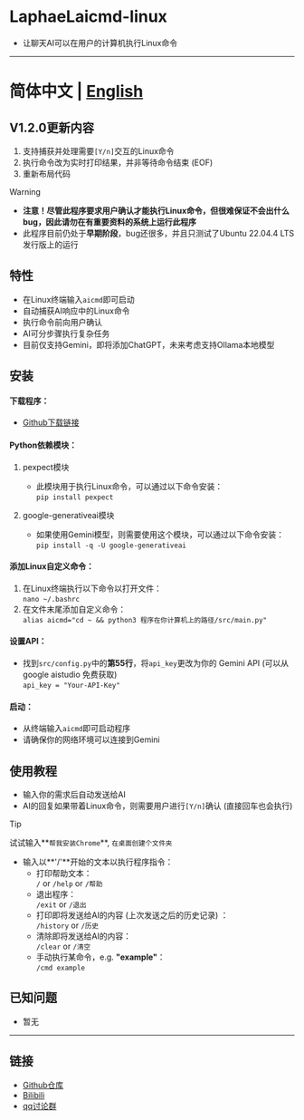 # LaphaeLaicmd-linux

- 让聊天AI可以在用户的计算机执行Linux命令

---

# 简体中文 | [English](https://github.com/LaphaeL12304/LaphaeLaicmd-linux/blob/main/README.md)

## V1.2.0更新内容

1. 支持捕获并处理需要`[Y/n]`交互的Linux命令
2. 执行命令改为实时打印结果，并非等待命令结束 (EOF)
3. 重新布局代码

> [!WARNING]
>
> - **注意！尽管此程序要求用户确认才能执行Linux命令，但很难保证不会出什么bug，因此请勿在有重要资料的系统上运行此程序**
> - 此程序目前仍处于**早期阶段**，bug还很多，并且只测试了Ubuntu 22.04.4 LTS发行版上的运行

## 特性

- 在Linux终端输入`aicmd`即可启动
- 自动捕获AI响应中的Linux命令
- 执行命令前向用户确认
- AI可分步骤执行复杂任务
- 目前仅支持Gemini，即将添加ChatGPT，未来考虑支持Ollama本地模型

## 安装

#### 下载程序：

- [Github下载链接](https://github.com/LaphaeL12304/LaphaeLaicmd-linux/archive/refs/heads/main.zip)

#### Python依赖模块：

1. pexpect模块
   - 此模块用于执行Linux命令，可以通过以下命令安装：  
     `pip install pexpect`

2. google-generativeai模块
   - 如果使用Gemini模型，则需要使用这个模块，可以通过以下命令安装：  
     `pip install -q -U google-generativeai`

#### 添加Linux自定义命令：

1. 在Linux终端执行以下命令以打开文件：  
   `nano ~/.bashrc`
2. 在文件末尾添加自定义命令：  
   `alias aicmd="cd ~ && python3 程序在你计算机上的路径/src/main.py"`

#### 设置API：

- 找到`src/config.py`中的**第55行**，将`api_key`更改为你的 Gemini API (可以从 google aistudio 免费获取)  
  `api_key = "Your-API-Key"`

#### 启动：

- 从终端输入`aicmd`即可启动程序
- 请确保你的网络环境可以连接到Gemini

## 使用教程

- 输入你的需求后自动发送给AI
- AI的回复如果带着Linux命令，则需要用户进行`[Y/n]`确认 (直接回车也会执行)

> [!TIP]
>
> 试试输入**`帮我安装Chrome`**, `在桌面创建个文件夹`

- 输入以**'/'**开始的文本以执行程序指令：
  - 打印帮助文本：  
    `/` or `/help` or `/帮助` 
  - 退出程序：  
    `/exit` or `/退出`
  - 打印即将发送给AI的内容 (上次发送之后的历史记录) ：  
    `/history` or `/历史`
  - 清除即将发送给AI的内容：  
    `/clear` or `/清空`
  - 手动执行某命令，e.g. **"example"**：  
    `/cmd example`

## 已知问题

- 暂无

---

## 链接

- [Github仓库](https://github.com/LaphaeL12304/LaphaeLaicmd-linux)
- [Bilibili](https://space.bilibili.com/454973135?spm_id_from=333.337.0.0)
- [qq讨论群](http://qm.qq.com/cgi-bin/qm/qr?_wv=1027&k=hE0n_WloYeCndEoIMKjXK5V13yFhswDC&authKey=escV%2FqTpM7dCaNduH1ibLzhp1rIxMCE%2FiMH07XES9Z3yXC9iWbgWkW4h7nPZ7hHJ&noverify=0&group_code=893275911)